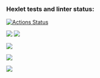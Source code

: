 ### Hexlet tests and linter status:
[![Actions Status](https://github.com/nomadkyr/frontend-project-lvl2/workflows/hexlet-check/badge.svg)](https://github.com/nomadkyr/frontend-project-lvl2/actions)

<a href="https://codeclimate.com/github/nomadkyr/frontend-project-lvl2/maintainability"><img src="https://api.codeclimate.com/v1/badges/f8451b8914791d6491dd/maintainability" /></a> <a href="https://codeclimate.com/github/nomadkyr/frontend-project-lvl2/test_coverage"><img src="https://api.codeclimate.com/v1/badges/f8451b8914791d6491dd/test_coverage" /></a>

<a href="https://asciinema.org/a/5zIpK3u4R38WXAKORSpoZBL8n" target="_blank"><img src="https://asciinema.org/a/5zIpK3u4R38WXAKORSpoZBL8n.svg" /></a>

<a href="https://asciinema.org/a/3DREC4u0UY8ohfQDWpPpxbLpk" target="_blank"><img src="https://asciinema.org/a/3DREC4u0UY8ohfQDWpPpxbLpk.svg" /></a>

<a href="https://asciinema.org/a/epvLFiscGJYSf11RaNAzhrhTD" target="_blank"><img src="https://asciinema.org/a/epvLFiscGJYSf11RaNAzhrhTD.svg" /></a>

